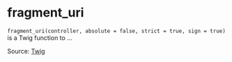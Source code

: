 # fragment_uri

`fragment_uri(controller, absolute = false, strict = true, sign = true)` is a Twig function to ...


Source: [Twig](https://twig.symfony.com/fragment_uri)